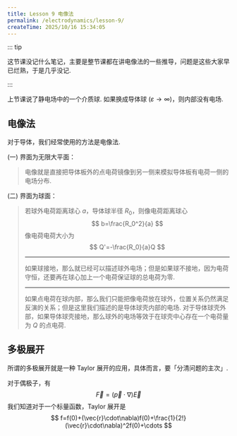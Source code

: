 ```yaml
---
title: Lesson 9 电像法
permalink: /electrodynamics/lesson-9/
createTime: 2025/10/16 15:34:05
---
```

::: tip

这节课没记什么笔记，主要是整节课都在讲电像法的一些推导，问题是这些大家早已烂熟，于是几乎没记.

:::

上节课说了静电场中的一个介质球. 如果换成导体球 ($\varepsilon\to\infty$)，则内部没有电场.

## 电像法

对于导体，我们经常使用的方法是电像法.

(一) 界面为无限大平面：

> 电像就是直接把导体板外的点电荷镜像到另一侧来模拟导体板有电荷一侧的电场分布.

(二) 界面为球面：

> 若球外电荷距离球心 $a$，导体球半径 $R_0$，则像电荷距离球心
> $$
> b=\frac{R_0^2}{a}
> $$
> 像电荷电荷大小为
> $$
> Q'=-\frac{R_0}{a}Q
> $$
>
> ---
>
> 如果球接地，那么就已经可以描述球外电场；但是如果球不接地，因为电荷守恒，还要再在球心加上一个电荷保证球的总电荷为零.
>
> ---
>
> 如果点电荷在球内部，那么我们只能把像电荷放在球外，位置关系仍然满足反演的关系；但是这里我们描述的是导体球壳内部的电场. 对于导体球壳外部，如果导体球壳接地，那么球外的电场等效于在球壳中心存在一个电荷量为 $Q$ 的点电荷.

## 多极展开

所谓的多极展开就是一种 Taylor 展开的应用，具体而言，要「分清问题的主次」.

对于偶极子，有
$$
\vec{F}=(\vec{p}\cdot\nabla)\vec{E}
$$
我们知道对于一个标量函数，Taylor 展开是
$$
f=f(0)+(\vec{r}\cdot\nabla)f(0)+\frac{1}{2!}(\vec{r}\cdot\nabla)^2f(0)+\cdots
$$
